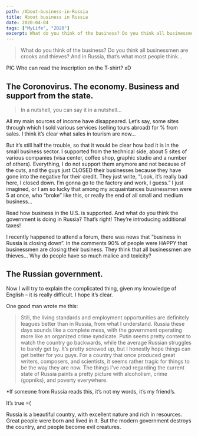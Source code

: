 ```yaml
---
path: /About-business-in-Russia
title: About business in Russia
date: 2020-04-04
tags: ["MyLife", "2020"]
excerpt: What do you think of the business? Do you think all businessmen are crooks and thieves? And in Russia, that’s what most people think…
---
```


> What do you think of the business? Do you think all businessmen are crooks and thieves? And in Russia, that’s what most people think…

PIC
Who can read the inscription on the T-shirt? xD

## The Coronovirus. The economy. Business and support from the state.

> In a nutshell, you can say it in a nutshell…

All my main sources of income have disappeared. Let’s say, some sites through which I sold various services (selling tours abroad) for % from sales. I think it’s clear what sales in tourism are now…

But it’s still half the trouble, so that it would be clear how bad it is in the small business sector. I supported from the technical side, about 5 sites of various companies (visa center, coffee shop, graphic studio and a number of others). Everything, I do not support them anymore and not because of the cuts, and the guys just CLOSED their businesses because they have gone into the negative for their credit. They just write, “Look, it’s really bad here, I closed down. I’m gonna go to the factory and work, I guess.” I just imagined, or I am so lucky that among my acquaintances businessmen were 5 at once, who “broke” like this, or really the end of all small and medium business…

Read how business in the U.S. is supported. And what do you think the government is doing in Russia? That’s right! They’re introducing additional taxes!

I recently happened to attend a forum, there was news that “business in Russia is closing down”. In the comments 90% of people were HAPPY that businessmen are closing their business. They think that all businessmen are thieves… Why do people have so much malice and toxicity?

## The Russian government.

Now I will try to explain the complicated thing, given my knowledge of English – it is really difficult. I hope it’s clear.

One good man wrote me this:

> Still, the living standards and employment opportunities are definitely leagues better than in Russia, from what I understand. Russia these days sounds like a complete mess, with the government operating more like an organized crime syndicate. Putin seems pretty content to watch the country go backwards, while the average Russian struggles to barely get by. It’s pretty screwed up, but I honestly hope things can get better for you guys. For a country that once produced great writers, composers, and scientists, it seems rather tragic for things to be the way they are now. The things I’ve read regarding the current state of Russia paints a pretty picture with alcoholism, crime (gopniks), and poverty everywhere.

\*If someone from Russia reads this, it’s not my words, it’s my friend’s.

It’s true =(

Russia is a beautiful country, with excellent nature and rich in resources. Great people were born and lived in it. But the modern government destroys the country, and people become evil creatures.
